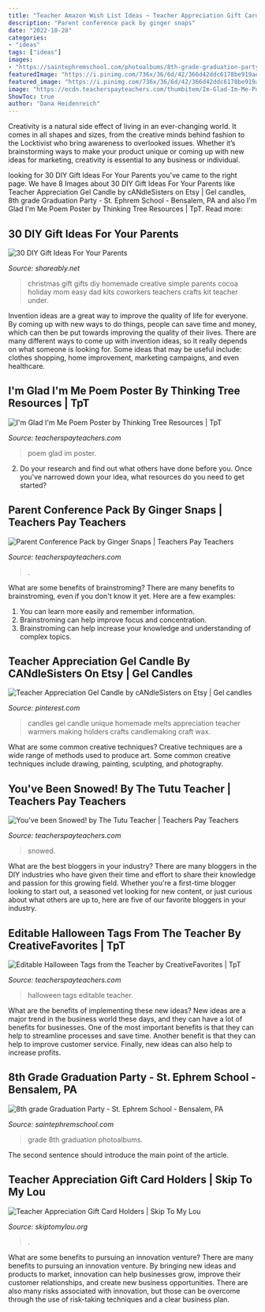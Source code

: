 ```yaml
---
title: "Teacher Amazon Wish List Ideas ~ Teacher Appreciation Gift Card Holders"
description: "Parent conference pack by ginger snaps"
date: "2022-10-28"
categories:
- "ideas"
tags: ["ideas"]
images:
- "https://saintephremschool.com/photoalbums/8th-grade-graduation-party/18954679_10212823985540633_5927490914512906968_o.jpg"
featuredImage: "https://i.pinimg.com/736x/36/6d/42/366d42ddc6178be919ae216bcd11984b--unique-candles-gel-candles.jpg"
featured_image: "https://i.pinimg.com/736x/36/6d/42/366d42ddc6178be919ae216bcd11984b--unique-candles-gel-candles.jpg"
image: "https://ecdn.teacherspayteachers.com/thumbitem/Im-Glad-Im-Me-Poem-Poster-2048703-1459915836/original-2048703-1.jpg"
ShowToc: true
author: "Dana Heidenreich"
---
```



Creativity is a natural side effect of living in an ever-changing world. It comes in all shapes and sizes, from the creative minds behind fashion to the Locktivist who bring awareness to overlooked issues. Whether it’s brainstorming ways to make your product unique or coming up with new ideas for marketing, creativity is essential to any business or individual.

	

		
looking for 30 DIY Gift Ideas For Your Parents you've came to the right page. We have 8 Images about 30 DIY Gift Ideas For Your Parents like Teacher Appreciation Gel Candle by cANdleSisters on Etsy | Gel candles, 8th grade Graduation Party - St. Ephrem School - Bensalem, PA and also I&#039;m Glad I&#039;m Me Poem Poster by Thinking Tree Resources | TpT. Read more:
		
    
## 30 DIY Gift Ideas For Your Parents

<img loading=lazy src="https://sbly-web-prod-shareably.netdna-ssl.com/wp-content/uploads/2018/04/16204116/Hot-Cocoa-Kit.jpg" onerror="this.onerror=null;this.src='https://tse4.mm.bing.net/th?id=OIP.MWe1RnQsdHjr8FSitcBQTQHaLZ&amp;pid=15.1';" alt="30 DIY Gift Ideas For Your Parents">

_Source: shareably.net_

>christmas gift gifts diy homemade creative simple parents cocoa holiday mom easy dad kits coworkers teachers crafts kit teacher under. 

	

Invention ideas are a great way to improve the quality of life for everyone. By coming up with new ways to do things, people can save time and money, which can then be put towards improving the quality of their lives. There are many different ways to come up with invention ideas, so it really depends on what someone is looking for. Some ideas that may be useful include: clothes shopping, home improvement, marketing campaigns, and even healthcare.

    
## I&#039;m Glad I&#039;m Me Poem Poster By Thinking Tree Resources | TpT

<img loading=lazy src="https://ecdn.teacherspayteachers.com/thumbitem/Im-Glad-Im-Me-Poem-Poster-2048703-1459915836/original-2048703-1.jpg" onerror="this.onerror=null;this.src='https://tse4.mm.bing.net/th?id=OIP.079p-NqwZrFOreiimBonFAAAAA&amp;pid=15.1';" alt="I&#039;m Glad I&#039;m Me Poem Poster by Thinking Tree Resources | TpT">

_Source: teacherspayteachers.com_

>poem glad im poster. 

	

2. Do your research and find out what others have done before you. Once you've narrowed down your idea, what resources do you need to get started? 

    
## Parent Conference Pack By Ginger Snaps | Teachers Pay Teachers

<img loading=lazy src="https://ecdn.teacherspayteachers.com/thumbitem/Parent-Conference-Pack-1564700310/original-242561-1.jpg" onerror="this.onerror=null;this.src='https://tse1.mm.bing.net/th?id=OIP.HcO_a0DFB2v63YiaJMAUawAAAA&amp;pid=15.1';" alt="Parent Conference Pack by Ginger Snaps | Teachers Pay Teachers">

_Source: teacherspayteachers.com_

>. 

	

What are some benefits of brainstroming?
There are many benefits to brainstroming, even if you don't know it yet. Here are a few examples: 
1. You can learn more easily and remember information. 
2. Brainstroming can help improve focus and concentration. 
3. Brainstroming can help increase your knowledge and understanding of complex topics.

    
## Teacher Appreciation Gel Candle By CANdleSisters On Etsy | Gel Candles

<img loading=lazy src="https://i.pinimg.com/736x/36/6d/42/366d42ddc6178be919ae216bcd11984b--unique-candles-gel-candles.jpg" onerror="this.onerror=null;this.src='https://tse2.mm.bing.net/th?id=OIP.KYCcyStzH1s8ieFhZwznUQHaJ3&amp;pid=15.1';" alt="Teacher Appreciation Gel Candle by cANdleSisters on Etsy | Gel candles">

_Source: pinterest.com_

>candles gel candle unique homemade melts appreciation teacher warmers making holders crafts candlemaking craft wax. 

	

What are some common creative techniques?
Creative techniques are a wide range of methods used to produce art. Some common creative techniques include drawing, painting, sculpting, and photography.

    
## You&#039;ve Been Snowed! By The Tutu Teacher | Teachers Pay Teachers

<img loading=lazy src="https://ecdn.teacherspayteachers.com/thumbitem/You-ve-been-Snowed--2906853-1480793846/original-2906853-3.jpg" onerror="this.onerror=null;this.src='https://tse4.mm.bing.net/th?id=OIP.ugDsjQ6xRAyfXDXlv_ThNAAAAA&amp;pid=15.1';" alt="You&#039;ve been Snowed! by The Tutu Teacher | Teachers Pay Teachers">

_Source: teacherspayteachers.com_

>snowed. 

	

What are the best bloggers in your industry?
There are many bloggers in the DIY industries who have given their time and effort to share their knowledge and passion for this growing field. Whether you're a first-time blogger looking to start out, a seasoned vet looking for new content, or just curious about what others are up to, here are five of our favorite bloggers in your industry.

    
## Editable Halloween Tags From The Teacher By CreativeFavorites | TpT

<img loading=lazy src="https://ecdn.teacherspayteachers.com/thumbitem/Editable-Halloween-Tags-from-the-Teacher-1389507-1500875383/original-1389507-1.jpg" onerror="this.onerror=null;this.src='https://tse2.mm.bing.net/th?id=OIP.W9Z3t0V8RHHtSXIW_ZMLWQAAAA&amp;pid=15.1';" alt="Editable Halloween Tags from the Teacher by CreativeFavorites | TpT">

_Source: teacherspayteachers.com_

>halloween tags editable teacher. 

	

What are the benefits of implementing these new ideas?
New ideas are a major trend in the business world these days, and they can have a lot of benefits for businesses. One of the most important benefits is that they can help to streamline processes and save time. Another benefit is that they can help to improve customer service. Finally, new ideas can also help to increase profits.

    
## 8th Grade Graduation Party - St. Ephrem School - Bensalem, PA

<img loading=lazy src="https://saintephremschool.com/photoalbums/8th-grade-graduation-party/18954679_10212823985540633_5927490914512906968_o.jpg" onerror="this.onerror=null;this.src='https://tse4.mm.bing.net/th?id=OIP.jdG-bPveRpD7xxmjju4q9AHaE7&amp;pid=15.1';" alt="8th grade Graduation Party - St. Ephrem School - Bensalem, PA">

_Source: saintephremschool.com_

>grade 8th graduation photoalbums. 

	

The second sentence should introduce the main point of the article.

    
## Teacher Appreciation Gift Card Holders | Skip To My Lou

<img loading=lazy src="https://www.skiptomylou.org/wp-content/uploads/2015/04/TeacherAppreciationGiftCard.jpg" onerror="this.onerror=null;this.src='https://tse3.mm.bing.net/th?id=OIP.sH9WrAeaR7vm2SDmUe8TNQHaLZ&amp;pid=15.1';" alt="Teacher Appreciation Gift Card Holders | Skip To My Lou">

_Source: skiptomylou.org_

>. 

	

What are some benefits to pursuing an innovation venture?
There are many benefits to pursuing an innovation venture. By bringing new ideas and products to market, innovation can help businesses grow, improve their customer relationships, and create new business opportunities. There are also many risks associated with innovation, but those can be overcome through the use of risk-taking techniques and a clear business plan.

